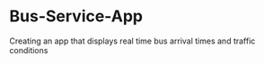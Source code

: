 # Bus-Service-App
Creating an app that displays real time bus arrival times and traffic conditions 
